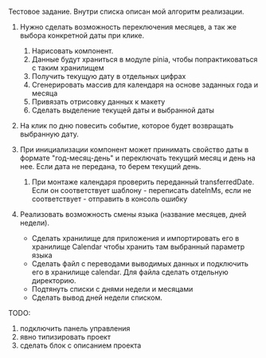 Тестовое задание. Внутри списка описан мой алгоритм реализации.

1. Нужно сделать возможность переключения месяцев, а так же выбора конкретной даты при клике.
   1. Нарисовать компонент.
   2. Данные будут храниться в модуле pinia, чтобы попрактиковаться с таким хранилищем
   3. Получить текущую дату в отдельных цифрах
   4. Сгенерировать массив для календаря на основе заданных года и месяца
   5. Привязать отрисовку данных к макету
   6. Сделать выделение текущей даты и выбранной даты

2. На клик по дню повесить событие, которое будет возвращать выбранную дату.
3. При инициализации компонент может принимать свойство даты в формате "год-месяц-день" и переключать текущий месяц и день на нее. Если дата не передана, то берем текущий день.
    1.  При монтаже календаря проверить переданный transferredDate. Если он соответствует шаблону - переписать dateInMs, если не соответствует - отправить в консоль ошибку
4. Реализовать возможность смены языка (название месяцев, дней недели).
   - Сделать хранилище для приложения и импортировать его в хранилище Calendar чтобы хранить там выбранный параметр языка
   - Сделать файл с переводами выводимых данных и подключить его в хранилище calendar. Для файла сделать отдельную директорию.
   - Подтянуть списки с днями недели и месяцами
   - Сделать вывод дней недели списком.

TODO:
1. подключить панель управления
2. явно типизировать проект
3. сделать блок с описанием проекта
  
